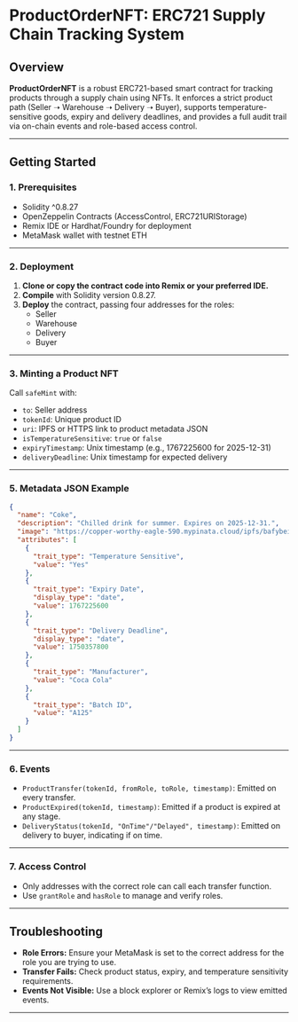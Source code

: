 # ProductOrderNFT: ERC721 Supply Chain Tracking System

## Overview

**ProductOrderNFT** is a robust ERC721-based smart contract for tracking products through a supply chain using NFTs. It enforces a strict product path (Seller ➝ Warehouse ➝ Delivery ➝ Buyer), supports temperature-sensitive goods, expiry and delivery deadlines, and provides a full audit trail via on-chain events and role-based access control.

---

## Getting Started

### 1. Prerequisites

- Solidity ^0.8.27
- OpenZeppelin Contracts (AccessControl, ERC721URIStorage)
- Remix IDE or Hardhat/Foundry for deployment
- MetaMask wallet with testnet ETH

---

### 2. Deployment

1. **Clone or copy the contract code into Remix or your preferred IDE.**
2. **Compile** with Solidity version 0.8.27.
3. **Deploy** the contract, passing four addresses for the roles:
   - Seller
   - Warehouse
   - Delivery
   - Buyer

---

### 3. Minting a Product NFT

Call `safeMint` with:
- `to`: Seller address
- `tokenId`: Unique product ID
- `uri`: IPFS or HTTPS link to product metadata JSON
- `isTemperatureSensitive`: `true` or `false`
- `expiryTimestamp`: Unix timestamp (e.g., 1767225600 for 2025-12-31)
- `deliveryDeadline`: Unix timestamp for expected delivery

---


### 5. Metadata JSON Example

```json
{
  "name": "Coke",
  "description": "Chilled drink for summer. Expires on 2025-12-31.",
  "image": "https://copper-worthy-eagle-590.mypinata.cloud/ipfs/bafybeifr2sbvto6mbgyvy56qdad7nateyrucmlt63v22ugk2pb2szj2lpu",
  "attributes": [
    {
      "trait_type": "Temperature Sensitive",
      "value": "Yes"
    },
    {
      "trait_type": "Expiry Date",
      "display_type": "date",
      "value": 1767225600 
    },
    {
      "trait_type": "Delivery Deadline",
      "display_type": "date",
      "value": 1750357800 
    },
    {
      "trait_type": "Manufacturer",
      "value": "Coca Cola"
    },
    {
      "trait_type": "Batch ID",
      "value": "A125"
    }
  ]
}
```

---

### 6. Events

- `ProductTransfer(tokenId, fromRole, toRole, timestamp)`: Emitted on every transfer.
- `ProductExpired(tokenId, timestamp)`: Emitted if a product is expired at any stage.
- `DeliveryStatus(tokenId, "OnTime"/"Delayed", timestamp)`: Emitted on delivery to buyer, indicating if on time.

---

### 7. Access Control

- Only addresses with the correct role can call each transfer function.
- Use `grantRole` and `hasRole` to manage and verify roles.

---

## Troubleshooting

- **Role Errors:** Ensure your MetaMask is set to the correct address for the role you are trying to use.
- **Transfer Fails:** Check product status, expiry, and temperature sensitivity requirements.
- **Events Not Visible:** Use a block explorer or Remix’s logs to view emitted events.

---

